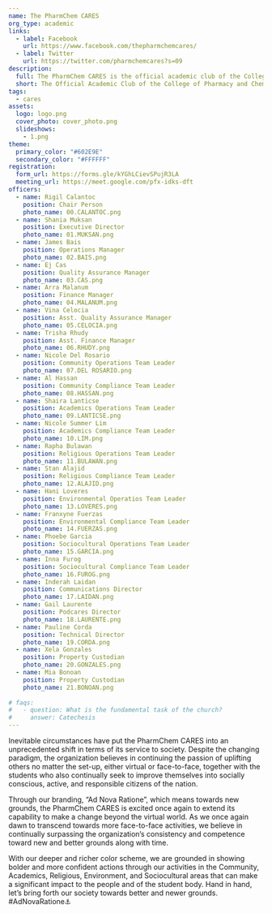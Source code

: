 ```yaml
---
name: The PharmChem CARES
org_type: academic
links:
  - label: Facebook
    url: https://www.facebook.com/thepharmchemcares/
  - label: Twitter
    url: https://twitter.com/pharmchemcares?s=09
description:
  full: The PharmChem CARES is the official academic club of the College of Pharmacy and Chemistry under the University of the Immaculate Conception. The PharmChem CARES extends their service among varied aspects. The name CARES stands for Community, Academics, Religious, Environment, and Sociocultural. Each of which are involved in their different activities and projects made by The PharmChem CARES that enhance, promote, and preserve every targeted area.
  short: The Official Academic Club of the College of Pharmacy and Chemistry
tags:
  - cares
assets:
  logo: logo.png
  cover_photo: cover_photo.png
  slideshows:
    - 1.png
theme:
  primary_color: "#602E9E"
  secondary_color: "#FFFFFF"
registration:
  form_url: https://forms.gle/kYGhLCievSPujR3LA
  meeting_url: https://meet.google.com/pfx-idks-dft
officers:
  - name: Rigil Calantoc
    position: Chair Person
    photo_name: 00.CALANTOC.png
  - name: Shania Muksan
    position: Executive Director
    photo_name: 01.MUKSAN.png
  - name: James Bais
    position: Operations Manager
    photo_name: 02.BAIS.png
  - name: Ej Cas
    position: Quality Assurance Manager
    photo_name: 03.CAS.png
  - name: Arra Malanum
    position: Finance Manager
    photo_name: 04.MALANUM.png
  - name: Vina Celocia
    position: Asst. Quality Assurance Manager
    photo_name: 05.CELOCIA.png
  - name: Trisha Rhudy
    position: Asst. Finance Manager
    photo_name: 06.RHUDY.png
  - name: Nicole Del Rosario
    position: Community Operations Team Leader
    photo_name: 07.DEL ROSARIO.png
  - name: Al Hassan
    position: Community Compliance Team Leader
    photo_name: 08.HASSAN.png
  - name: Shaira Lanticse
    position: Academics Operations Team Leader
    photo_name: 09.LANTICSE.png
  - name: Nicole Summer Lim
    position: Academics Compliance Team Leader
    photo_name: 10.LIM.png
  - name: Rapha Bulawan
    position: Religious Operations Team Leader
    photo_name: 11.BULAWAN.png
  - name: Stan Alajid
    position: Religious Compliance Team Leader
    photo_name: 12.ALAJID.png 
  - name: Hani Loveres
    position: Environmental Operatios Team Leader
    photo_name: 13.LOVERES.png
  - name: Franxyne Fuerzas
    position: Environmental Compliance Team Leader
    photo_name: 14.FUERZAS.png
  - name: Phoebe Garcia
    position: Sociocultural Operations Team Leader
    photo_name: 15.GARCIA.png
  - name: Inna Furog
    position: Sociocultural Compliance Team Leader
    photo_name: 16.FUROG.png
  - name: Inderah Laidan
    position: Communications Director
    photo_name: 17.LAIDAN.png
  - name: Gail Laurente
    position: Podcares Director
    photo_name: 18.LAURENTE.png
  - name: Pauline Corda
    position: Technical Director
    photo_name: 19.CORDA.png
  - name: Xela Gonzales
    position: Property Custodian
    photo_name: 20.GONZALES.png
  - name: Mia Bonoan
    position: Property Custodian
    photo_name: 21.BONOAN.png
  
# faqs:
#   - question: What is the fundamental task of the church?
#     answer: Catechesis
---
```


Inevitable circumstances have put the PharmChem CARES into an unprecedented shift in terms of its service to society. Despite the changing paradigm, the organization believes in continuing the passion of uplifting others no matter the set-up, either virtual or face-to-face, together with the students who also continually seek to improve themselves into socially conscious, active, and responsible citizens of the nation.  

  
Through our branding, “Ad Nova Ratione”, which means towards new grounds, the PharmChem CARES is excited once again to extend its capability to make a change beyond the virtual world. As we once again dawn to transcend towards more face-to-face activities, we believe in continually surpassing the organization’s consistency and competence toward new and better grounds along with time.

With our deeper and richer color scheme, we are grounded in showing bolder and more confident actions through our activities in the Community, Academics, Religious, Environment, and Sociocultural areas that can make a significant impact to the people and of the student body. Hand in hand, let’s bring forth our society towards better and newer grounds.
#AdNovaRatione⚓

